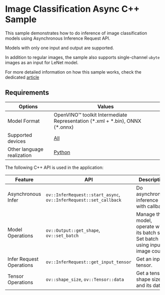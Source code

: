 # Image Classification Async C++ Sample

This sample demonstrates how to do inference of image classification models using Asynchronous Inference Request API.

Models with only one input and output are supported.

In addition to regular images, the sample also supports single-channel ``ubyte`` images as an input for LeNet model.

For more detailed information on how this sample works, check the dedicated [article](https://docs.openvino.ai/2024/learn-openvino/openvino-samples/image-classification-async.html)

## Requirements

| Options                    | Values                                                                                                                               |
| ---------------------------| -------------------------------------------------------------------------------------------------------------------------------------|
| Model Format               | OpenVINO™ toolkit Intermediate Representation (\*.xml + \*.bin), ONNX (\*.onnx)                                                      |
| Supported devices          | [All](https://docs.openvino.ai/2024/about-openvino/compatibility-and-support/supported-devices.html)                                  |
| Other language realization | [Python](https://docs.openvino.ai/2024/learn-openvino/openvino-samples/image-classification-async.html)                                            |

The following C++ API is used in the application:

| Feature                  | API                                                                   | Description                                                                            |
| -------------------------| ----------------------------------------------------------------------|----------------------------------------------------------------------------------------|
| Asynchronous Infer       | ``ov::InferRequest::start_async``, ``ov::InferRequest::set_callback`` | Do asynchronous inference with callback.                                               |
| Model Operations         | ``ov::Output::get_shape``, ``ov::set_batch``                          | Manage the model, operate with its batch size. Set batch size using input image count. |
| Infer Request Operations | ``ov::InferRequest::get_input_tensor``                                | Get an input tensor.                                                                   |
| Tensor Operations        | ``ov::shape_size``, ``ov::Tensor::data``                              | Get a tensor shape size and its data.                                                  |

